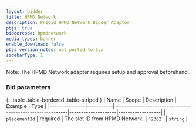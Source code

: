 ```yaml
---
layout: bidder
title: HPMD Network
description: Prebid HPMD Network Bidder Adaptor
pbjs: true
biddercode: hpmdnetwork
media_types: banner
enable_download: false
pbjs_version_notes: not ported to 5.x
sidebarType: 1
---
```


Note:
The HPMD Network adapter requires setup and approval beforehand.

### Bid parameters

{: .table .table-bordered .table-striped }
| Name          | Scope     | Description                                              | Example            | Type             |
|---------------|-----------|----------------------------------------------------------|--------------------|------------------|
| `placementId` | required  | The slot ID from HPMD Network.                           | `'2362'`           | `string`         |
